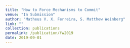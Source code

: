 ```yaml
---
title: "How to Force Mechanisms to Commit"
venue: "In Submission"
author: "Matheus V. X. Ferreira, S. Matthew Weinberg"
link: ""
collection: publications
permalink: /publication/fw2019
date: 2019-09-01
---
```

